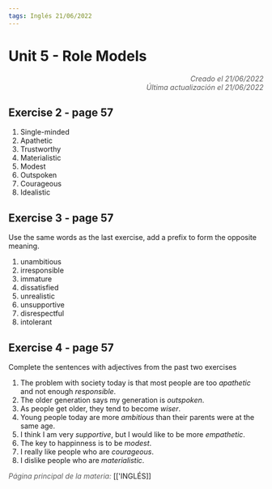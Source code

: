 ```yaml
---
tags: Inglés 21/06/2022
---
```


# Unit 5 - Role Models
<div style="text-align: right; opacity: 0.7; font-style: italic;">Creado el 21/06/2022</div>
<div style="text-align: right; opacity: 0.7; font-style: italic;">Última actualización el 21/06/2022</div>

## Exercise 2 - page 57

1. Single-minded
2. Apathetic
3. Trustworthy
4. Materialistic
5. Modest
6. Outspoken
7. Courageous
8. Idealistic

## Exercise 3 - page 57

Use the same words as the last exercise, add a prefix to form the opposite meaning.

1. unambitious
2. irresponsible
3. immature
4. dissatisfied
5. unrealistic
6. unsupportive
7. disrespectful
8. intolerant

## Exercise 4 - page 57

Complete the sentences with adjectives from the past two exercises

1. The problem with society today is that most people are too *apathetic* and not enough *responsible*.
2. The older generation says my generation is *outspoken*.
3. As people get older, they tend to become *wiser*.
4. Young people today are more *ambitious* than their parents were at the same age.
5. I think I am very *supportive*, but I would like to be more *empathetic*.
6. The key to happinness is to be *modest*.
7. I really like people who are *courageous*.
8. I dislike people who are *materialistic*.

<span style="opacity: 0.7; font-style: italic;">Página principal de la materia:</span> [['INGLÉS]]